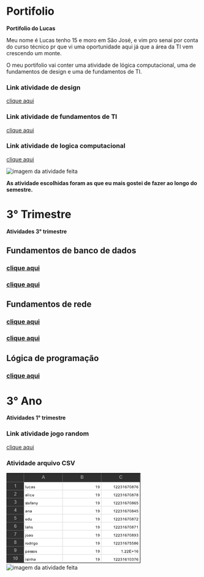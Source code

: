 # Portifolio
**Portifolio do Lucas**

Meu nome é Lucas tenho 15 e moro em São José, e vim pro senai por conta do curso técnico pr que vi uma oportunidade aqui já que a área da TI vem crescendo um monte.

O meu portifolio vai conter uma atividade de lógica computacional, uma de fundamentos de design e uma de fundamentos de TI.

### Link atividade de design
[clique aqui](https://www.figma.com/proto/rFQ2fpGDwrVB4EMe27JNtu/Suits-site?node-id=45%3A17&scaling=scale-down&page-id=0%3A1)

### Link atividade de fundamentos de TI
[clique aqui](https://docs.google.com/document/d/1XKjI4kazGFvBmb_Ay5JXZhWNFDpASLJ2IY2auSzifLM/edit?usp=sharing)

### Link atividade de logica computacional
[clique aqui](https://drive.google.com/file/d/1rfogrtIsbzYGZKSQnjQw5Od2SinGGOGP/view)

![imagem da atividade feita](https://user-images.githubusercontent.com/102532112/166080994-b419d753-f687-4e3b-9607-dc2d1ee5cc4e.png)






 **As atividade escolhidas foram as que eu mais gostei de fazer ao longo do semestre.**

# **3° Trimestre**
**Atividades 3° trimestre**

## **Fundamentos de banco de dados**
### [clique aqui](https://github.com/Lucas250506/Portifolio/blob/main/Banco_de_dados/Documento%20sem%20t%C3%ADtulo.pdf)
### [clique aqui](https://github.com/Lucas250506/Portifolio/blob/main/Banco_de_dados/atividade.png)

## **Fundamentos de rede**
### [clique aqui](https://github.com/Lucas250506/Portifolio/blob/main/Fundamentos_de_rede/Gr%C3%A1fico%20de%20Superf%C3%ADcie%20.pdf)
### [clique aqui](https://github.com/Lucas250506/Portifolio/blob/main/Fundamentos_de_rede/atividade%201.png)

## **Lógica de programação**
### [clique aqui](https://github.com/Lucas250506/Portifolio/blob/main/Logica_de_programacao/Objetos.zip)

# **3° Ano**
**Atividades 1° trimestre**
### Link atividade jogo random
[clique aqui](https://docs.google.com/document/d/1frX0J50pIHQFrS_Wam7rVFcW7CZa4VgvTWk1sUr-fug/edit)
### Atividade arquivo CSV
![imagem da atividade feita](https://github.com/Lucas250506/Portifolio/blob/main/Captura%20de%20tela%202023-04-27%20090805.png)
![imagem da atividade feita]()

